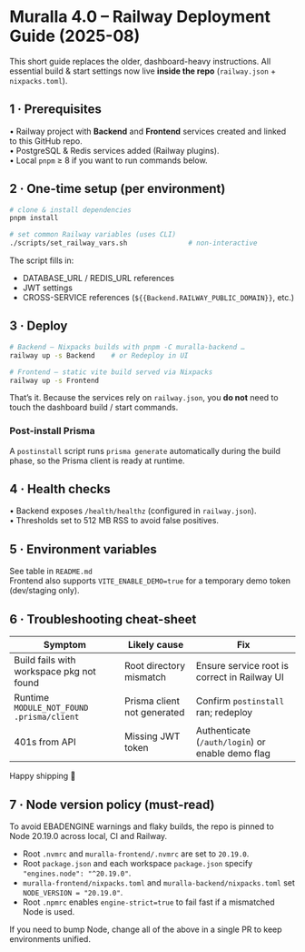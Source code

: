 # Muralla 4.0 – Railway Deployment Guide (2025-08)

This short guide replaces the older, dashboard-heavy instructions.  All essential build & start settings now live **inside the repo** (`railway.json` + `nixpacks.toml`).

## 1 · Prerequisites

• Railway project with **Backend** and **Frontend** services created and linked to this GitHub repo.  
• PostgreSQL & Redis services added (Railway plugins).  
• Local `pnpm` ≥ 8 if you want to run commands below.

## 2 · One-time setup (per environment)

```bash
# clone & install dependencies
pnpm install

# set common Railway variables (uses CLI)
./scripts/set_railway_vars.sh               # non-interactive
```

The script fills in:
* DATABASE_URL / REDIS_URL references
* JWT settings
* CROSS-SERVICE references (`${{Backend.RAILWAY_PUBLIC_DOMAIN}}`, etc.)

## 3 · Deploy

```bash
# Backend – Nixpacks builds with pnpm -C muralla-backend …
railway up -s Backend    # or Redeploy in UI

# Frontend – static vite build served via Nixpacks
railway up -s Frontend
```

That’s it.  Because the services rely on `railway.json`, you **do not** need to touch the dashboard build / start commands.

### Post-install Prisma
A `postinstall` script runs `prisma generate` automatically during the build phase, so the Prisma client is ready at runtime.

## 4 · Health checks
• Backend exposes `/health/healthz` (configured in `railway.json`).  
• Thresholds set to 512 MB RSS to avoid false positives.

## 5 · Environment variables
See table in `README.md`  
Frontend also supports `VITE_ENABLE_DEMO=true` for a temporary demo token (dev/staging only).

## 6 · Troubleshooting cheat-sheet
| Symptom | Likely cause | Fix |
|---------|--------------|-----|
| Build fails with workspace pkg not found | Root directory mismatch | Ensure service root is correct in Railway UI |
| Runtime `MODULE_NOT_FOUND .prisma/client` | Prisma client not generated | Confirm `postinstall` ran; redeploy |
| 401s from API | Missing JWT token | Authenticate (`/auth/login`) or enable demo flag |

Happy shipping 🚀

## 7 · Node version policy (must-read)

To avoid EBADENGINE warnings and flaky builds, the repo is pinned to Node 20.19.0 across local, CI and Railway.

- Root `.nvmrc` and `muralla-frontend/.nvmrc` are set to `20.19.0`.
- Root `package.json` and each workspace `package.json` specify `"engines.node": "^20.19.0"`.
- `muralla-frontend/nixpacks.toml` and `muralla-backend/nixpacks.toml` set `NODE_VERSION = "20.19.0"`.
- Root `.npmrc` enables `engine-strict=true` to fail fast if a mismatched Node is used.

If you need to bump Node, change all of the above in a single PR to keep environments unified.
